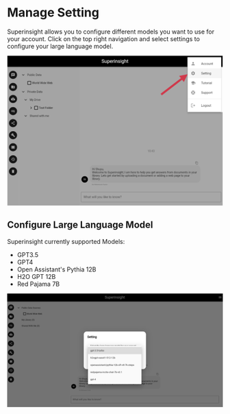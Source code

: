 # Manage Setting

Superinsight allows you to configure different models you want to use for your account. Click on the top right navigation and select settings to configure your large language model.

![Manage Setting](/assets/images/tutorial/setting-manage.png)


## Configure Large Language Model

Superinsight currently supported Models:

* GPT3.5
* GPT4
* Open Assistant's Pythia 12B
* H2O GPT 12B
* Red Pajama 7B

![Upload File To Folder](/assets/images/tutorial/setting-manage-model-2.png)
